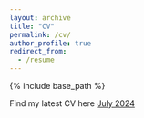 ```yaml
---
layout: archive
title: "CV"
permalink: /cv/
author_profile: true
redirect_from:
  - /resume
---
```


{% include base_path %}

Find my latest CV here [July 2024](https://drive.google.com/file/d/1xtQmJ-DS8GrSzB2Nghvg_560HTGenF7c/view?usp=drive_link)

